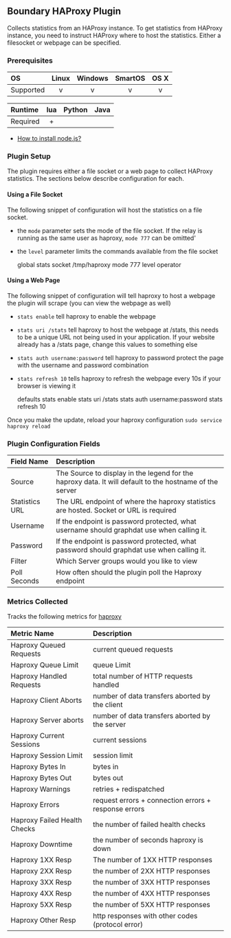 Boundary HAProxy Plugin
-----------------------

Collects statistics from an HAProxy instance. To get statistics from HAProxy instance, you need to instruct HAProxy where to host the statistics. Either a filesocket or webpage can be specified.

### Prerequisites

|     OS    | Linux | Windows | SmartOS | OS X |
|:----------|:-----:|:-------:|:-------:|:----:|
| Supported |   v   |    v    |    v    |  v   |

|  Runtime | lua | Python | Java |
|:---------|:-------:|:------:|:----:|
| Required |    +    |        |      |

- [How to install node.js?](https://help.boundary.com/hc/articles/202360701)

### Plugin Setup

The plugin requires either a file socket or a web page to collect HAProxy statistics. The sections below describe configuration for each.

#### Using a File Socket
The following snippet of configuration will host the statistics on a file socket.
* the `mode` parameter sets the mode of the file socket.  If the relay is running as the same user as haproxy, `mode 777` can be omitted'
* the `level` parameter limits the commands available from the file socket

    global
        stats socket /tmp/haproxy mode 777 level operator

#### Using a Web Page
The following snippet of configuration will tell haproxy to host a webpage the plugin will scrape (you can view the webpage as well)
* `stats enable` tell haproxy to enable the webpage
* `stats uri /stats` tell haproxy to host the webpage at /stats, this needs to be a unique URL not being used in your application.  If your website already has a /stats page, change this values to something else
* `stats auth username:password` tell haproxy to password protect the page with the username and password combination
* `stats refresh 10` tells haproxy to refresh the webpage every 10s if your browser is viewing it

    defaults
        stats enable
        stats uri /stats
        stats auth username:password
        stats refresh 10

Once you make the update, reload your haproxy configuration
	`sudo service haproxy reload`

### Plugin Configuration Fields
|Field Name    |Description                                                                                             |
|:-------------|:-------------------------------------------------------------------------------------------------------|
|Source        |The Source to display in the legend for the haproxy data.  It will default to the hostname of the server|                                      |
|Statistics URL|The URL endpoint of where the haproxy statistics are hosted.  Socket or URL is required                 |
|Username      |If the endpoint is password protected, what username should graphdat use when calling it.               |
|Password      |If the endpoint is password protected, what password should graphdat use when calling it.               |
|Filter        |Which Server groups would you like to view                                                              |
|Poll Seconds  |How often should the plugin poll the Haproxy endpoint                                                   |

### Metrics Collected

Tracks the following metrics for [haproxy](http://www.haproxy.org)

|Metric Name                 |Description                                         |
|:---------------------------|:---------------------------------------------------|
|Haproxy Queued Requests     | current queued requests                            |
|Haproxy Queue Limit         |queue Limit                                         |
|Haproxy Handled Requests    |total number of HTTP requests handled               |
|Haproxy Client Aborts       |number of data transfers aborted by the client      |
|Haproxy Server aborts       |number of data transfers aborted by the server      |
|Haproxy Current Sessions    |current sessions                                    |
|Haproxy Session Limit       |session limit                                       |
|Haproxy Bytes In            |bytes in                                            |
|Haproxy Bytes Out           |bytes out                                           |
|Haproxy Warnings            |retries + redispatched                              |
|Haproxy Errors              |request errors + connection errors + response errors|
|Haproxy Failed Health Checks|the number of failed health checks                  |
|Haproxy Downtime            |the number of seconds haproxy is down               |
|Haproxy 1XX Resp            |The number of 1XX HTTP responses                    |
|Haproxy 2XX Resp            |the number of 2XX HTTP responses                    |
|Haproxy 3XX Resp            |the number of 3XX HTTP responses                    |
|Haproxy 4XX Resp            |the number of 4XX HTTP responses                    |
|Haproxy 5XX Resp            |the  number of 5XX HTTP responses                   |
|Haproxy Other Resp          |http responses with other codes (protocol error)    |
